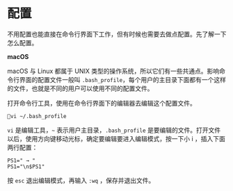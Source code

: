 # 配置

不用配置也能直接在命令行界面下工作，但有时候也需要去做点配置。先了解一下怎么配置。

**macOS**

macOS 与 Linux 都属于 UNIX 类型的操作系统，所以它们有一些共通点。影响命令行界面的配置文件一般叫 `.bash_profile`，每个用户的主目录下面都有一个这样的文件，也就是不同的用户可以使用不同的配置文件。

打开命令行工具，使用在命令行界面下的编辑器去编辑这个配置文件。

```
vi ~/.bash_profile
```

`vi` 是编辑工具，`~` 表示用户主目录，`.bash_profile` 是要编辑的文件。打开文件以后，使用方向键移动光标，确定要编辑要进入编辑模式，按一下小 i ，插入下面两行配置：

```
PS1=" → "
PS1="\n$PS1"
```

按 `esc` 退出编辑模式，再输入 `:wq` ，保存并退出文件。

